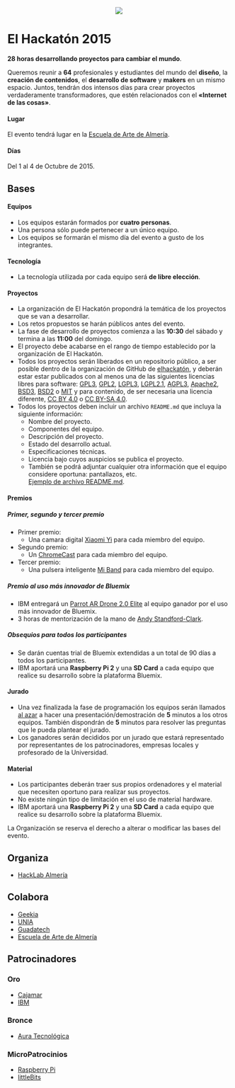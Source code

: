 <p align="center">
  <a href="http://elhackaton.com"><img src="http://josejuansanchez.github.io/images/logo_elhackaton.png" /></a>
</p>

El Hackatón 2015
===========

**28 horas desarrollando proyectos para cambiar el mundo**.

Queremos reunir a **64** profesionales y estudiantes del mundo del **diseño**, la **creación de contenidos**, el **desarrollo de software** y **makers** en un mismo espacio. Juntos, tendrán dos intensos días para crear proyectos verdaderamente transformadores, que estén relacionados con el **«Internet de las cosas»**.

#### Lugar
El evento tendrá lugar en la [Escuela de Arte de Almería](http://www.eaalmeria.es).   

#### Días
Del 1 al 4 de Octubre de 2015.

Bases
-----

#### Equipos
* Los equipos estarán formados por **cuatro personas**.
* Una persona sólo puede pertenecer a un único equipo.
* Los equipos se formarán el mismo día del evento a gusto de los integrantes.

#### Tecnología
* La tecnología utilizada por cada equipo será **de libre elección**.

#### Proyectos
* La organización de El Hackatón propondrá la temática de los proyectos que se van a desarrollar. 
* Los retos propuestos se harán públicos antes del evento.
* La fase de desarrollo de proyectos comienza a las **10:30** del sábado y termina a las **11:00** del domingo.
* El proyecto debe acabarse en el rango de tiempo establecido por la organización de El Hackatón.
* Todos los proyectos serán liberados en un repositorio público, a ser posible dentro de la organización de GitHub de [elhackatón](https://github.com/elhackaton), y deberán estar estar publicados con al menos una de las siguientes licencias libres para software: [GPL3](http://www.gnu.org/licenses/gpl-3.0.html), [GPL2](http://www.gnu.org/licenses/gpl-2.0.html), [LGPL3](http://www.gnu.org/licenses/lgpl-3.0.html), [LGPL2.1](http://www.gnu.org/licenses/lgpl-2.1.html), [AGPL3](http://www.gnu.org/licenses/agpl-3.0.html), 
[Apache2](http://opensource.org/licenses/Apache-2.0), [BSD3](http://opensource.org/licenses/BSD-3-Clause), [BSD2](http://opensource.org/licenses/BSD-2-Clause) o [MIT](http://opensource.org/licenses/MIT)
y para contenido, de ser necesaria una licencia diferente, [CC BY 4.0](https://creativecommons.org/licenses/by/4.0/) o [CC BY-SA 4.0](https://creativecommons.org/licenses/by-sa/4.0/).
* Todos los proyectos deben incluir un archivo ```README.md``` que incluya la siguiente información: 
  * Nombre del proyecto.
  * Componentes del equipo.
  * Descripción del proyecto.
  * Estado del desarrollo actual.
  * Especificaciones técnicas. 
  * Licencia bajo cuyos auspicios se publica el proyecto.
  * También se podrá adjuntar cualquier otra información que el equipo considere oportuna: pantallazos, etc.  
  [Ejemplo de archivo README.md](https://github.com/elhackaton/doc/blob/master/sampleproject/README.md). 

#### Premios
##### Primer, segundo y tercer premio
* Primer premio:
  * Una camara digital [Xiaomi Yi](http://www.mi.com/yicamera/) para cada miembro del equipo.
* Segundo premio:
  * Un [ChromeCast](https://www.google.es/chrome/devices/chromecast/) para cada miembro del equipo.
* Tercer premio:
  * Una pulsera inteligente [Mi Band](http://www.mi.com/en/miband/) para cada miembro del equipo.

##### Premio al uso más innovador de Bluemix

* IBM entregará un [Parrot AR Drone 2.0 Elite](http://ardrone2.parrot.com/) al equipo ganador por el uso más innovador de Bluemix.
* 3 horas de mentorización de la mano de [Andy Standford-Clark](https://twitter.com/andysc).

##### Obsequios para todos los participantes

* Se darán cuentas trial de Bluemix extendidas a un total de 90 días a todos los participantes.
* IBM aportará una **Raspberry Pi 2** y una **SD Card** a cada equipo que realice su desarrollo sobre la plataforma Bluemix.

#### Jurado
* Una vez finalizada la fase de programación los equipos serán llamados [al azar](http://www.random.org/lists/) a hacer una presentación/demostración de **5** minutos a los otros equipos. También dispondrán de **5** minutos para resolver las preguntas que le pueda plantear el jurado.
* Los ganadores serán decididos por un jurado que estará representado por representantes de los patrocinadores, empresas locales y profesorado de la Universidad.


#### Material
* Los participantes deberán traer sus propios ordenadores y el material que necesiten oportuno para realizar sus proyectos.
* No existe ningún tipo de limitación en el uso de material hardware.
* IBM aportará una **Raspberry Pi 2** y una **SD Card** a cada equipo que realice su desarrollo sobre la plataforma Bluemix.


La Organización se reserva el derecho a alterar o modificar las bases del evento.

Organiza
--------
* [HackLab Almería](http://hacklabalmeria.net)

Colabora
--------
* [Geekia](http://www.geekia.es)
* [UNIA](http://unia.ual.es) 
* [Guadatech](http://guadatech.blogspot.com.es)
* [Escuela de Arte de Almería](http://www.eaalmeria.es)


Patrocinadores
--------------

### Oro
* [Cajamar](http://cajamar.es)
* [IBM](http://www.ibm.es)

### Bronce
* [Aura Tecnológica](http://auratecnologica.com)

### MicroPatrocinios
* [Raspberry Pi](http://raspberrypi.org)
* [littleBits](http://littlebits.cc/)
